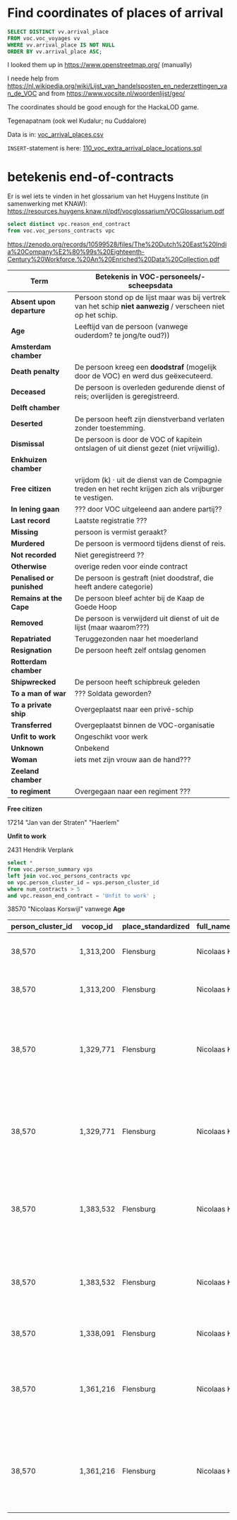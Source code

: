 # Find coordinates of places of arrival

```sql
SELECT DISTINCT vv.arrival_place
FROM voc.voc_voyages vv
WHERE vv.arrival_place IS NOT NULL
ORDER BY vv.arrival_place ASC;
```

I looked them up in https://www.openstreetmap.org/ (manually)

I neede help from https://nl.wikipedia.org/wiki/Lijst_van_handelsposten_en_nederzettingen_van_de_VOC
and from https://www.vocsite.nl/woordenlijst/geo/

The coordinates should be good enough for the HackaLOD game.

Tegenapatnam (ook wel Kudalur; nu Cuddalore) 

Data is in: [voc_arrival_places.csv](./voc_arrival_places.csv)

`INSERT`-statement is here: [110_voc_extra_arrival_place_locations.sql](../sql-initdb/110_voc_extra_arrival_place_locations.sql)

# betekenis end-of-contracts

Er is wel iets te vinden in het glossarium van het Huygens Institute (in samenwerking met KNAW): https://resources.huygens.knaw.nl/pdf/vocglossarium/VOCGlossarium.pdf

```sql
select distinct vpc.reason_end_contract
from voc.voc_persons_contracts vpc
```

https://zenodo.org/records/10599528/files/The%20Dutch%20East%20India%20Company%E2%80%99s%20Eighteenth-Century%20Workforce.%20An%20Enriched%20Data%20Collection.pdf


| Term                      | Betekenis in VOC-personeels/-scheepsdata|
| ------------------------- | ---------------------------------------------------- |
| **Absent upon departure** | Persoon stond op de lijst maar was bij vertrek van het schip **niet aanwezig** / verscheen niet op het schip.|
| **Age**                   | Leeftijd van de persoon (vanwege ouderdom? te jong/te oud?))|
| **Amsterdam chamber**     |  |
| **Death penalty**         | De persoon kreeg een **doodstraf** (mogelijk door de VOC) en werd dus geëxecuteerd.|
| **Deceased**              | De persoon is overleden gedurende dienst of reis; overlijden is geregistreerd.|
| **Delft chamber**         |  |
| **Deserted**              | De persoon heeft zijn dienstverband verlaten zonder toestemming.|
| **Dismissal**             | De persoon is door de VOC of kapitein ontslagen of uit dienst gezet (niet vrijwillig).|
| **Enkhuizen chamber**     | |
| **Free citizen**          | vrijdom (k) · uit de dienst van de Compagnie treden en het recht krijgen zich als vrijburger te vestigen.|
| **In lening gaan**        | ??? door VOC uitgeleend aan andere partij?? |
| **Last record**           | Laatste registratie ???|
| **Missing**               | persoon is vermist geraakt?|
| **Murdered**              | De persoon is vermoord tijdens dienst of reis.|
| **Not recorded**          | Niet geregistreerd ??|
| **Otherwise**             | overige reden voor einde contract |
| **Penalised or punished** | De persoon is gestraft (niet doodstraf, die heeft andere categorie) |
| **Remains at the Cape**   | De persoon bleef achter bij de Kaap de Goede Hoop |
| **Removed**               | De persoon is verwijderd uit dienst of uit de lijst (maar waarom???) |
| **Repatriated**           | Teruggezonden naar het moederland |
| **Resignation**           | De persoon heeft zelf ontslag genomen|
| **Rotterdam chamber**     |  |
| **Shipwrecked**           | De persoon heeft schipbreuk geleden |
| **To a man of war**       | ??? Soldata geworden? |
| **To a private ship**     | Overgeplaatst naar een privé-schip |
| **Transferred**           | Overgeplaatst binnen de VOC-organisatie|
| **Unfit to work**         | Ongeschikt voor werk|
| **Unknown**               | Onbekend |
| **Woman**                 | iets met zijn vrouw aan de hand???|
| **Zeeland chamber**       |  |
| **to regiment**           | Overgegaan naar een regiment ???|

**Free citizen**

17214	"Jan van der Straten"	"Haerlem"

**Unfit to work**

2431	Hendrik Verplank

```sql
select * 
from voc.person_summary vps
left join voc.voc_persons_contracts vpc
on vpc.person_cluster_id = vps.person_cluster_id
where num_contracts > 5
and vpc.reason_end_contract = 'Unfit to work' ;
```



38570	"Nicolaas Korswijl" vanwege **Age**

|person_cluster_id|vocop_id |place_standardized|full_name_normalized|rank_nl        |num_contracts|person_cluster_row|reason_end_contract|direction|chamber  |ship_name        |ship_tonnage|voyage_type |departure_date|arrival_date_cape|departure_date_cape|arrival_date|departure_place|arrival_place|das_voyage_id|rank_id|rank                         |parent_rank  |category|subcategory              |hisco |hisco_uri                                             |rank_nl        |rank_description_nl                                                                                                                                              |rank_description_eng                                                                                                                                               |median_wage|
|-----------------|---------|------------------|--------------------|---------------|-------------|------------------|-------------------|---------|---------|-----------------|------------|------------|--------------|-----------------|-------------------|------------|---------------|-------------|-------------|-------|-----------------------------|-------------|--------|-------------------------|------|------------------------------------------------------|---------------|-----------------------------------------------------------------------------------------------------------------------------------------------------------------|-------------------------------------------------------------------------------------------------------------------------------------------------------------------|-----------|
|38,570           |1,313,200|Flensburg         |Nicolaas Korswil    |bosschieter    |5            |1                 |Repatriated        |outward  |Amsterdam|'S Lands Welvaren|880         |outward     |1771-01-11    |1771-04-12       |1771-05-01         |1771-08-08  |Texel          |Bengal       |95,150       |163    |ship gunner                  |sailor       |SEA     |sailors                  |98,135|https://iisg.amsterdam/resource/hisco/code/hisco/98135|bosschieter    |ervaren matroos, ook belast met het afvuren van een kanon                                                                                                        |(dutch: busschieter) experienced seaman also responsible for firing a cannon                                                                                       |11         |
|38,570           |1,313,200|Flensburg         |Nicolaas Korswil    |bosschieter    |5            |1                 |Repatriated        |return   |Amsterdam|Lands Welvaren   |880         |return      |1771-11-21    |1772-01-28       |1772-02-20         |1772-05-30  |Bengal         |Texel        |98,701       |163    |ship gunner                  |sailor       |SEA     |sailors                  |98,135|https://iisg.amsterdam/resource/hisco/code/hisco/98135|bosschieter    |ervaren matroos, ook belast met het afvuren van een kanon                                                                                                        |(dutch: busschieter) experienced seaman also responsible for firing a cannon                                                                                       |11         |
|38,570           |1,329,771|Flensburg         |Nicolaas Korswil    |matroos        |5            |2                 |Repatriated        |outward  |Amsterdam|Aschat           |1,150       |outward     |1772-10-20    |1773-04-15       |1773-06-14         |1773-09-08  |Texel          |Batavia      |95,198       |123    |sailor                       |sailor       |SEA     |sailors                  |98,140|https://iisg.amsterdam/resource/hisco/code/hisco/98140|matroos        |waak- en roergang; laden en lossen; reinigen, teren en kalfaten van het schip; af- en aanslaan van de zeilen; helpers van de onderofficieren. Ook wel bootsgezel.|(dutch: matroos) watch and helmansman duties; loading and unloading; cleaning, taring and caulking the ship; hoisting and pulling in the sails; assisting the ncos.|11         |
|38,570           |1,329,771|Flensburg         |Nicolaas Korswil    |matroos        |5            |2                 |Repatriated        |return   |Amsterdam|Huis Ter Meijen  |1,150       |return      |1773-11-16    |1774-02-04       |1774-03-02         |1774-07-08  |Ceylon         |Texel        |98,744       |123    |sailor                       |sailor       |SEA     |sailors                  |98,140|https://iisg.amsterdam/resource/hisco/code/hisco/98140|matroos        |waak- en roergang; laden en lossen; reinigen, teren en kalfaten van het schip; af- en aanslaan van de zeilen; helpers van de onderofficieren. Ook wel bootsgezel.|(dutch: matroos) watch and helmansman duties; loading and unloading; cleaning, taring and caulking the ship; hoisting and pulling in the sails; assisting the ncos.|11         |
|38,570           |1,383,532|Flensburg         |Nicolaas Korswil    |kwartiermeester|5            |3                 |Repatriated        |outward  |Amsterdam|Jonge Lieve      |1,150       |outward     |1774-09-15    |1775-02-17       |1775-03-28         |1775-07-08  |Texel          |Batavia      |95,262       |118    |quartermaster                |quartermaster|SEA     |non-commissioned officers|98,130|https://iisg.amsterdam/resource/hisco/code/hisco/98130|kwartiermeester|directe contole op groepen manschappen, ronddeling warm eten en ordehandhaving tijdens het schaften                                                              |(dutch: kwartiermeester) has direct control over the crew and the distribution of warm meals and maintaining order during meal time.                               |14         |
|38,570           |1,383,532|Flensburg         |Nicolaas Korswil    |kwartiermeester|5            |3                 |Repatriated        |return   |Amsterdam|Patriot          |1,150       |return      |1775-10-20    |1776-01-08       |1776-04-06         |1776-07-03  |Batavia        |Texel        |97,925       |118    |quartermaster                |quartermaster|SEA     |non-commissioned officers|98,130|https://iisg.amsterdam/resource/hisco/code/hisco/98130|kwartiermeester|directe contole op groepen manschappen, ronddeling warm eten en ordehandhaving tijdens het schaften                                                              |(dutch: kwartiermeester) has direct control over the crew and the distribution of warm meals and maintaining order during meal time.                               |14         |
|38,570           |1,338,091|Flensburg         |Nicolaas Korswil    |derdewaak      |5            |4                 |Age                |outward  |Amsterdam|Patriot          |1,150       |outward     |1776-12-28    |1777-04-15       |1777-05-04         |1777-08-14  |Texel          |Batavia      |95,337       |183    |third mate (orig.: derdewaak)|third mate   |SEA     |officers                 |4,200 |https://iisg.amsterdam/resource/hisco/code/hisco/04200|derdewaak      |derde stuurman                                                                                                                                                   |(dutch: derdewaak)                                                                                                                                                 |26         |
|38,570           |1,361,216|Flensburg         |Nicolaas Korswil    |matroos        |5            |                  |Amsterdam chamber  |outward  |Amsterdam|Aschat           |1,150       |outward     |1772-10-20    |1773-04-15       |1773-06-14         |1773-09-08  |Texel          |Batavia      |95,198       |123    |sailor                       |sailor       |SEA     |sailors                  |98,140|https://iisg.amsterdam/resource/hisco/code/hisco/98140|matroos        |waak- en roergang; laden en lossen; reinigen, teren en kalfaten van het schip; af- en aanslaan van de zeilen; helpers van de onderofficieren. Ook wel bootsgezel.|(dutch: matroos) watch and helmansman duties; loading and unloading; cleaning, taring and caulking the ship; hoisting and pulling in the sails; assisting the ncos.|11         |
|38,570           |1,361,216|Flensburg         |Nicolaas Korswil    |matroos        |5            |                  |Amsterdam chamber  |outward  |Amsterdam|Huis Te Bijweg   |1,100       |changed_ship|1772-12-25    |1773-04-15       |1773-05-05         |1773-07-07  |Texel          |Batavia      |95,210       |123    |sailor                       |sailor       |SEA     |sailors                  |98,140|https://iisg.amsterdam/resource/hisco/code/hisco/98140|matroos        |waak- en roergang; laden en lossen; reinigen, teren en kalfaten van het schip; af- en aanslaan van de zeilen; helpers van de onderofficieren. Ook wel bootsgezel.|(dutch: matroos) watch and helmansman duties; loading and unloading; cleaning, taring and caulking the ship; hoisting and pulling in the sails; assisting the ncos.|11         |
